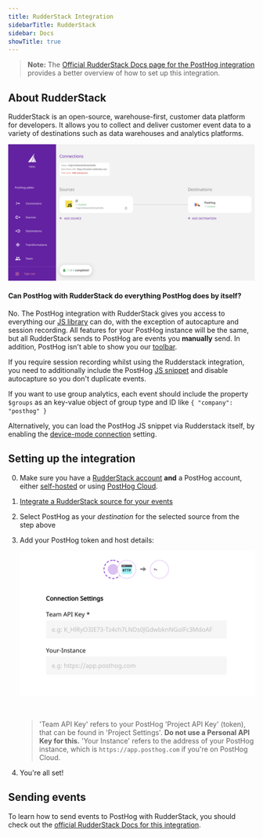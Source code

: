 ```yaml
---
title: RudderStack Integration
sidebarTitle: RudderStack
sidebar: Docs
showTitle: true
---
```


> **Note:** The [Official RudderStack Docs page for the PostHog integration](https://www.rudderstack.com/docs/destinations/streaming-destinations/posthog/) provides a better overview of how to set up this integration.

## About RudderStack

RudderStack is an open-source, warehouse-first, customer data platform for developers. It allows you to collect and deliver customer event data to a variety of destinations such as data warehouses and analytics platforms.

![RudderStack Dashboard](../../../images/rudderstack-dashboard.png)

#### Can PostHog with RudderStack do everything PostHog does by itself?

No. The PostHog integration with RudderStack gives you access to everything our [JS library](/docs/integrate/client/js) can do, with the exception of autocapture and session recording. All features for your PostHog instance will be the same, but all RudderStack sends to PostHog are events you **manually** send. In addition, PostHog isn't able to show you our [toolbar](/docs/user-guides/toolbar).

If you require session recording whilst using the Rudderstack integration, you need to additionally include the PostHog [JS snippet](/docs/integrate/client/js) and disable autocapture so you don't duplicate events.

If you want to use group analytics, each event should include the property `$groups` as an key-value object of group type and ID like `{ "company": "posthog" }`

Alternatively, you can load the PostHog JS snippet via Rudderstack itself, by enabling the [device-mode connection](https://www.rudderstack.com/docs/rudderstack-cloud/rudderstack-connection-modes/#device-mode) setting.

## Setting up the integration

0. Make sure you have a [RudderStack account](https://rudderstack.com/) **and** a PostHog account, either [self-hosted](/docs/deployment) or using [PostHog Cloud](https://app.posthog.com/signup).
1. [Integrate a RudderStack source for your events](https://docs.rudderstack.com/how-to-guides/adding-source-and-destination-rudderstack)
1. Select PostHog as your _destination_ for the selected source from the step above
1. Add your PostHog token and host details:
    <br/>
    
    ![RudderStack Dashboard](../../../images/rs-posthog-config.png)
    
    <br/>
    
    > 'Team API Key' refers to your PostHog 'Project API Key' (token), that can be found in 'Project Settings'. **Do not use a Personal API Key for this.** 'Your Instance' refers to the address of your PostHog instance, which is `https://app.posthog.com` if you're on PostHog Cloud.
1. You're all set!

## Sending events

To learn how to send events to PostHog with RudderStack, you should check out the [official RudderStack Docs for this integration](https://www.rudderstack.com/docs/destinations/streaming-destinations/posthog/). 
